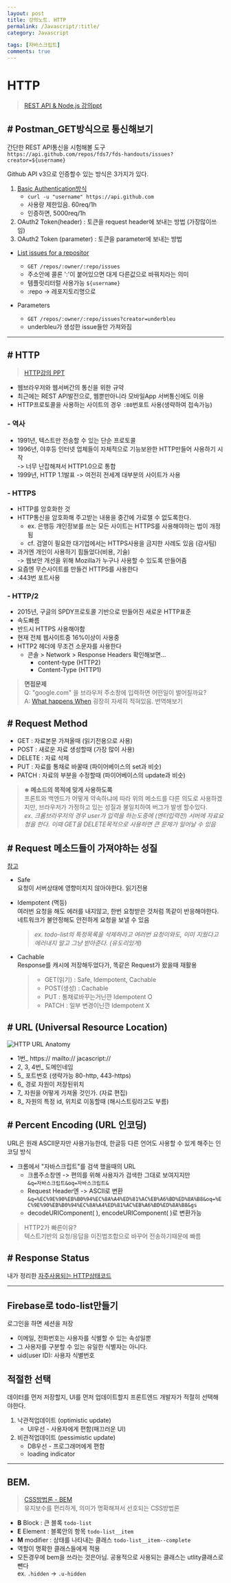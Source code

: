 ```yaml
---
layout: post
title: 강의노트. HTTP
permalink: /Javascript/:title/
category: Javascript

tags: [자바스크립트]
comments: true
---
```

# HTTP
>[REST API & Node.js 강의ppt](https://wpsn.github.io/wpsn-handout/1-1-1-postman.html)

## # Postman_GET방식으로 통신해보기
간단한 REST API통신을 시험해볼 도구  
`https://api.github.com/repos/fds7/fds-handouts/issues?creator=${username}`

Github API v3으로 인증할수 있는 방식은 3가지가 있다.
1. [Basic Authentication방식](https://developer.github.com/v3/#authentication)
    * `curl -u "username" https://api.github.com`
    * 사용량 제한있음. 60req/1h
    * 인증하면, 5000req/1h
2. OAuth2 Token(header) : 토큰을 request header에 보내는 방법 (가장많이쓰임)
3. OAuth2 Token (parameter) : 토큰을 parameter에 보내는 방법

* [List issues for a repositor](https://developer.github.com/v3/issues/#list-issues-for-a-repository)  
    * `GET /repos/:owner/:repo/issues`  
    * 주소안에 콜론 ':'이 붙어있으면 대게 다른값으로 바꿔치라는 의미
    * 템플릿리터럴 사용가능 `${username}`
    * :repo -> 레포지토리명으로

* Parameters  
    * `GET /repos/:owner/:repo/issues?creator=underbleu`  
    * underbleu가 생성한 issue들만 가져와짐

-----
## # HTTP
>[HTTP강의 PPT](https://wpsn.github.io/wpsn-handout/1-2-1-http.html)
* 웹브라우저와 웹서버간의 통신을 위한 규약
* 최근에는 REST API발전으로, 웹뿐만아니라 모바일App 서버통신에도 이용
* HTTP프로토콜을 사용하는 사이트의 경우 `:80`번포트 사용(생략하여 접속가능)

### - 역사
* 1991년, 텍스트만 전송할 수 있는 단순 프로토콜
* 1996년, 야후등 인터넷 업체들이 자체적으로 기능보완한 HTTP만들어 사용하기 시작  
-> 너무 난잡해져서 HTTP1.0으로 통합
* 1999년, HTTP 1.1발표 -> 여전히 전세계 대부분의 사이트가 사용

### - HTTPS
* HTTP를 암호화한 것
* HTTP통신을 암호화해 주고받는 내용을 중간에 가로챌 수 없도록한다.
  * ex. 은행등 개인정보를 쓰는 모든 사이트는 HTTPS를 사용해야하는 법이 개정됨
  * cf. 검열이 필요한 대기업에서는 HTTPS사용을 금지한 사례도 있음 (감사팀)
* 과거엔 개인이 사용하기 힘들었다(비용, 기술)  
-> 웹보안 개선을 위해 Mozilla가 누구나 사용할 수 있도록 만들어줌
* 요즘엔 무슨사이트를 만들건 HTTPS를 사용한다
* :443번 포트사용

### - HTTP/2
* 2015년, 구글의 SPDY프로토콜 기반으로 만들어진 새로운 HTTP표준
* 속도빠름
* 반드시 HTTPS 사용해야함
* 현재 전체 웹사이트중 16%이상이 사용중
* HTTP2 헤더에 무조건 소문자를 사용한다
  * 콘솔 > Network > Response Headers 확인해보면...
    * content-type (HTTP2)
    * Content-Type (HTTP1)

>**면접문제**  
Q: "google.com" 을 브라우저 주소창에 입력하면 어떤일이 벌어질까요?  
A: [What happens When](https://github.com/alex/what-happens-when) 굉장히 자세히 적혀있음. 번역해보기

## # Request Method
* GET : 자료본문 가져올때 (읽기전용으로 사용)
* POST : 새로운 자료 생성할때 (가장 많이 사용)
* DELETE : 자료 삭제
* PUT : 자료를 통채로 바꿀때 (파이어베이스의 set과 비슷)
* PATCH : 자료의 부분을 수정할때 (파이어베이스의 update과 비슷)

>**※ 메소드의 목적에 맞게 사용하도록**  
프론트와 백엔드가 어떻게 약속하냐에 따라 위의 메소드를 다른 의도로 사용하겠지만, 브라우저가 가정하고 있는 성질과 불일치하여 버그가 발생 할수있다.  
*ex. 크롬브라우저의 경우 user가 입력을 하는도중에 (엔터입력전) 서버에 자료요청을 한다. 이때 GET을 DELETE목적으로 사용하면 큰 문제가 일어날 수 있음*


## # Request 메소드들이 가져야하는 성질 
[참고](https://en.wikipedia.org/wiki/Hypertext_Transfer_Protocol#Summary_table)
* Safe  
요청이 서버상태에 영향미치지 않아야한다. 읽기전용
* Idempotent (멱등)  
여러번 요청을 해도 에러를 내지않고, 한번 요청받은 것처럼 똑같이 반응해야한다. 네트워크가 불안정해도 안전하게 요청을 보낼 수 있음  
  >*ex. todo-list의 특정목록을 삭제하라고 여러번 요청이와도, 이미 지웠다고 에러내지 말고 그냥 받아준다. (유도리있게)*
* Cachable  
Response를 캐시에 저장해두었다가, 똑같은 Request가 왔을때 재활용

    
    >* GET(읽기) : Safe, Idempotent, Cachable
    >* POST(생성) : Cachable
    >* PUT : 통채로바꾸는거닌깐 Idempotent O
    >* PATCH : 일부 변경이닌깐 Idempotent X  

## # URL (Universal Resource Location)
![HTTP URL Anatomy]({{site.baseurl}}/img/URL.png)
* 1번_ https:// mailto:// jacascript://
* 2, 3, 4번_ 도메인네임
* 5_ 포트번호 (생략가능 80-http, 443-https)
* 6_ 경로 자원이 저장된위치
* 7_ 자원을 어떻게 가져올 것인가. (자료 편집)
* 8_ 자원의 특정 id, 위치로 이동할때 (해시스트링라고도 부름)

## # Percent Encoding (URL 인코딩)
URL은 원래 ASCII문자만 사용가능한데, 한글등 다른 언어도 사용할 수 있게 해주는 인코딩 방식
* 크롬에서 "자바스크립트"를 검색 했을때의 URL
  * 크롬주소창엔 -> 편의를 위해 사용자가 검색한 그대로 보여지지만  
  `&q=자바스크립트&oq=자바스크립트&`
  * Request Header엔 -> ASCII로 변환  
  `&q=%EC%9E%90%EB%B0%94%EC%8A%A4%ED%81%AC%EB%A6%BD%ED%8A%B8&oq=%EC%9E%90%EB%B0%94%EC%8A%A4%ED%81%AC%EB%A6%BD%ED%8A%B8&gs`
  * decodeURIComponent( ), encodeURIComponent( )로 변환가능

>HTTP2가 빠른이유?  
>텍스트기반의 요청/응답을 이진법조합으로 바꾸어 전송하기때문에 빠름

## # Response Status
내가 정리한 [자주사용되는 HTTP상태코드](https://underbleu.github.io/bookstudy/http-network-basic/pt4/)

-----

## Firebase로 todo-list만들기
로그인을 하면 세션을 저장

* 이메일, 전화번호는 사용자를 식별할 수 있는 속성일뿐
* 그 사용자를 구분할 수 있는 유일한 식별자는 아니다.
* uid(user ID): 사용자 식별번호

## 적절한 선택
데이터를 먼저 저장할지, UI를 먼저 업데이트할지 프론트엔드 개발자가 적절히 선택해야한다.
1. 낙관적업데이트 (optimistic update)
    * UI우선 - 사용자에게 편함(매끄러운 UI)
2. 비관적업데이트 (pessimistic update)
    * DB우선 - 프로그래머에게 편함
    * loading indicator

-----

## BEM.
>[CSS방법론 - BEM](https://medium.com/witinweb/css-%EB%B0%A9%EB%B2%95%EB%A1%A0-1-bem-block-element-modifier-1c03034e65a1)  
유지보수를 편리하게, 의미가 명확해져서 선호되는 CSS방법론  

* **B** Block : 큰 블록 `todo-list`
* **E** Element : 블록안의 항목 `todo-list__item`
* **M** modifier : 상태를 나타내는 클래스 `todo-list__item--complete`
* 역할이 명확한 클래스들에게 적용
* 모든경우에 bem을 쓰라는 것은아님. 공용적으로 사용되는 클래스는 utlity클래스로 뺀다  
ex. `.hidden` -> `.u-hidden`




